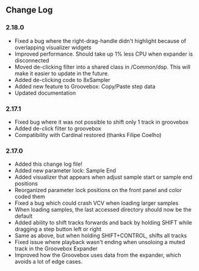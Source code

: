 ## Change Log

### 2.18.0

* Fixed a bug where the right-drag-handle didn't highlight because of overlapping visualizer widgets
* Improved performance.  Should take up 1% less CPU when expander is disconnected
* Moved de-clicking filter into a shared class in /Common/dsp.  This will make it easier to update in the future.
* Added de-clicking code to 8xSampler
* Added new feature to Groovebox: Copy/Paste step data
* Updated documentation

### 2.17.1

* Fixed bug where it was not possible to shift only 1 track in groovebox
* Added de-click filter to groovebox
* Compatibility with Cardinal restored (thanks Filipe Coelho)

### 2.17.0

* Added this change log file!
* Added new parameter lock: Sample End
* Added visualizer that appears when adjust sample start or sample end positions
* Reorganized parameter lock positions on the front panel and color coded them
* Fixed a bug which could crash VCV when loading larger samples
* When loading samples, the last accessed directory should now be the default
* Added ability to shift tracks forwards and back by holding SHIFT while dragging a step button left or right
* Same as above, but when holding SHIFT+CONTROL, shifts all tracks
* Fixed issue where playback wasn't ending when unsoloing a muted track in the Groovebox Expander
* Improved how the Groovebox uses data from the expander, which avoids a lot of edge cases.
